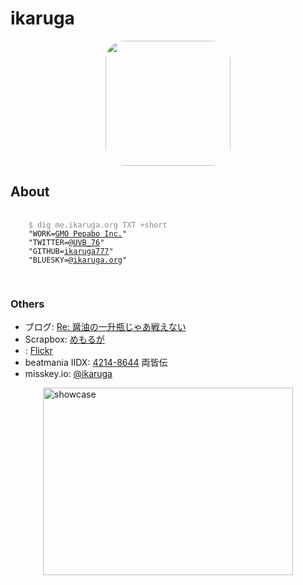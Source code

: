 # ikaruga

<span style="display: flex;  justify-content: center;">
<img style="border-radius: 30px;" src="//ikaruga.org/icon.jpg" width="200px" height="200px">
</span>


## About

<div class="language-console extra-class">
  <pre class="language-text console">
    <code>
    <span style="color:#888">$ dig me.ikaruga.org TXT +short</span>
    "WORK=<a href="https://pepabo.com/" target="_blank">GMO Pepabo Inc.</a>"
    "TWITTER=<a href="https://twitter.com/UVB_76" target="_blank">@UVB_76</a>"
    "GITHUB=<a href="https://github.com/ikaruga777" target="_blank">ikaruga777</a>"
    "BLUESKY=<a href="https://bsky.app/profile/ikaruga.org" target="_blank">@ikaruga.org</a>"
    </code>
  </pre>
</div>

### Others

- ブログ: [Re: 醤油の一升瓶じゃあ戦えない](https://uvb-76.hatenablog.com/)
- Scrapbox: [めもるが](https://scrapbox.io/uvb-76/)
- <i class="fa-brands fa-flickr"> </i>: [Flickr](https://www.flickr.com/photos/uvb_76/)
- beatmania IIDX: [4214-8644](https://score.iidx.app/users/4214-8644) 両皆伝
- misskey.io: [@ikaruga](https://misskey.io/@ikaruga)

<span style="display: flex;  justify-content: center;">
<a data-flickr-embed="true" href="https://www.flickr.com/photos/uvb_76/albums/72177720308085762" title="showcase"><img src="https://live.staticflickr.com/2941/33206327450_bcd06dbe6d_w.jpg" width="400" height="300" alt="showcase"/></a><script async src="//embedr.flickr.com/assets/client-code.js" charset="utf-8"></script>
</span>
<style type="text/css">
  .flickr-embed-frame {

  }
</style>

